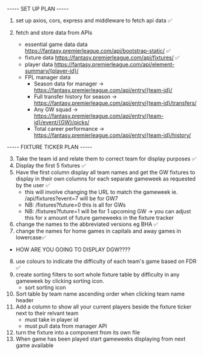 ----- SET UP PLAN -----

1. set up axios, cors, express and middleware to fetch api data ✅

2. fetch and store data from APIs
    - essential game data data https://fantasy.premierleague.com/api/bootstrap-static/ ✅
    - fixture data https://fantasy.premierleague.com/api/fixtures/ ✅
    - player data  https://fantasy.premierleague.com/api/element-summary/{player-id}/
    - FPL manager data 
        - Season data for manager -> https://fantasy.premierleague.com/api/entry/{team-id}/
        - Full transfer history for season -> https://fantasy.premierleague.com/api/entry/{team-id}/transfers/
        - Any GW squad -> https://fantasy.premierleague.com/api/entry/{team-id}/event/{GW}/picks/
        - Total career performance -> https://fantasy.premierleague.com/api/entry/{team-id}/history/

----- FIXTURE TICKER PLAN -----

3. Take the team id and relate them to correct team for display purposes ✅
4. Display the first 5 fixtures ✅
5. Have the first column display all team names and get the GW fixtures to display in their own columns for each separate gameweek as requested by the user ✅
   - this will involve changing the URL to match the gameweek ie. /api/fixtures?event=7 will be for GW7
   - NB: /fixtures?future=0 this is all for GWs
   - NB: /fixtures?future=1 will be for 1 upcoming GW -> you can adjust this for x amount of future gameweeks in the fixture tracker
6. change the names to the abbreviated versions eg BHA ✅
7. change the names for home games in capitals and away games in lowercase✅
 - HOW ARE YOU GOING TO DISPLAY DGW????
8. use colours to indicate the difficulty of each team's game based on FDR ✅
9. create sorting filters to sort whole fixture table by difficulty in any gameweek by clicking sorting icon.
    - sort sorting icon
10. Sort table by team name ascending order when clicking team name header
11. Add a column to show all your current players beside the fixture ticker next to their relvant team
    - must take in player id
    - must pull data from manager API
12. turn the fixture into a component from its own file
13. When game has been played start gameweeks displaying from next game available